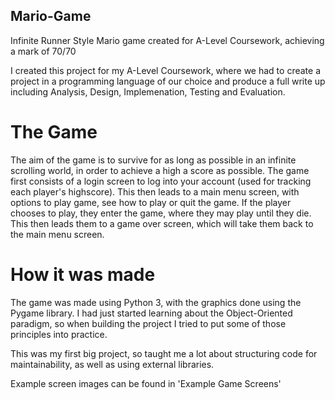 ## Mario-Game
Infinite Runner Style Mario game created for A-Level Coursework, achieving a mark of 70/70

I created this project for my A-Level Coursework, where we had to create a project in a programming language of our choice and produce a full write up including Analysis, Design, Implemenation, Testing and Evaluation. 

# The Game
The aim of the game is to survive for as long as possible in an infinite scrolling world, in order to achieve a high a score as possible.
The game first consists of a login screen to log into your account (used for tracking each player's highscore). This then leads to a main menu screen, with options to play game, see how to play or quit the game. If the player chooses to play, they enter the game, where they may play until they die. This then leads them to a game over screen, which will take them back to the main menu screen.

# How it was made
The game was made using Python 3, with the graphics done using the Pygame library. I had just started learning about the Object-Oriented paradigm, so when building the project I tried to put some of those principles into practice.

This was my first big project, so taught me a lot about structuring code for maintainability, as well as using external libraries.

Example screen images can be found in 'Example Game Screens'



